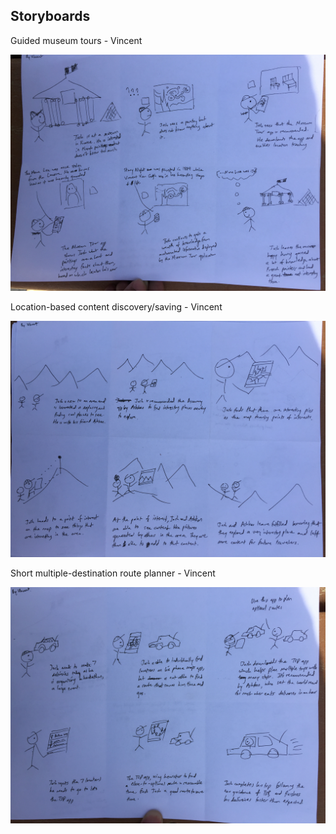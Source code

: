 ## Storyboards

Guided museum tours - Vincent

![guided-museum-tours](images/tour-museum.jpg)

Location-based content discovery/saving - Vincent

![location-discovery](images/location-discovery.jpg)

Short multiple-destination route planner - Vincent

![route-planner](images/discover-tsp.jpg)
